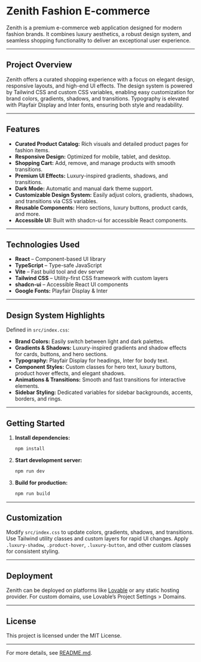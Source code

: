 # Zenith Fashion E-commerce

Zenith is a premium e-commerce web application designed for modern fashion brands. It combines luxury aesthetics, a robust design system, and seamless shopping functionality to deliver an exceptional user experience.

---

## Project Overview

Zenith offers a curated shopping experience with a focus on elegant design, responsive layouts, and high-end UI effects. The design system is powered by Tailwind CSS and custom CSS variables, enabling easy customization for brand colors, gradients, shadows, and transitions. Typography is elevated with Playfair Display and Inter fonts, ensuring both style and readability.

---

## Features

- **Curated Product Catalog:** Rich visuals and detailed product pages for fashion items.
- **Responsive Design:** Optimized for mobile, tablet, and desktop.
- **Shopping Cart:** Add, remove, and manage products with smooth transitions.
- **Premium UI Effects:** Luxury-inspired gradients, shadows, and transitions.
- **Dark Mode:** Automatic and manual dark theme support.
- **Customizable Design System:** Easily adjust colors, gradients, shadows, and transitions via CSS variables.
- **Reusable Components:** Hero sections, luxury buttons, product cards, and more.
- **Accessible UI:** Built with shadcn-ui for accessible React components.

---

## Technologies Used

- **React** – Component-based UI library
- **TypeScript** – Type-safe JavaScript
- **Vite** – Fast build tool and dev server
- **Tailwind CSS** – Utility-first CSS framework with custom layers
- **shadcn-ui** – Accessible React UI components
- **Google Fonts:** Playfair Display & Inter

---

## Design System Highlights

Defined in `src/index.css`:

- **Brand Colors:** Easily switch between light and dark palettes.
- **Gradients & Shadows:** Luxury-inspired gradients and shadow effects for cards, buttons, and hero sections.
- **Typography:** Playfair Display for headings, Inter for body text.
- **Component Styles:** Custom classes for hero text, luxury buttons, product hover effects, and elegant shadows.
- **Animations & Transitions:** Smooth and fast transitions for interactive elements.
- **Sidebar Styling:** Dedicated variables for sidebar backgrounds, accents, borders, and rings.

---

## Getting Started

1. **Install dependencies:**
   ```sh
   npm install
   ```
2. **Start development server:**
   ```sh
   npm run dev
   ```
3. **Build for production:**
   ```sh
   npm run build
   ```

---

## Customization

Modify `src/index.css` to update colors, gradients, shadows, and transitions. Use Tailwind utility classes and custom layers for rapid UI changes. Apply `.luxury-shadow`, `.product-hover`, `.luxury-button`, and other custom classes for consistent styling.

---

## Deployment

Zenith can be deployed on platforms like [Lovable](https://lovable.dev/projects/ee5e64fa-8243-4c8e-94c2-75b132464bf1) or any static hosting provider. For custom domains, use Lovable’s Project Settings > Domains.

---

## License

This project is licensed under the MIT License.

---

For more details, see [README.md](README.md).